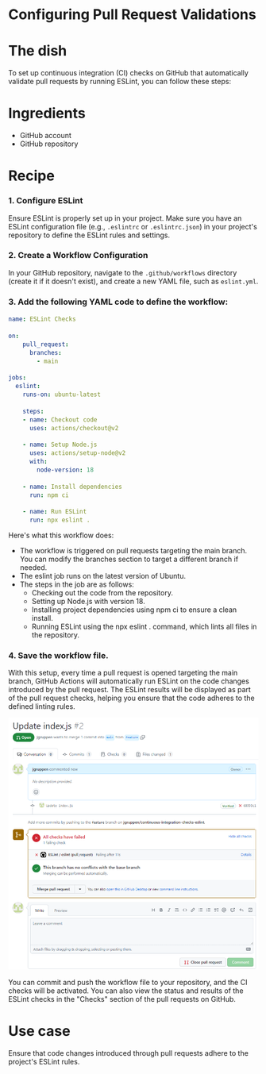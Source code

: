 # Configuring Pull Request Validations

# The dish

To set up continuous integration (CI) checks on GitHub that automatically validate pull requests by running ESLint, you can follow these steps:

# Ingredients
- GitHub account
- GitHub repository

# Recipe

### 1. Configure ESLint
Ensure ESLint is properly set up in your project. Make sure you have an ESLint configuration file (e.g., `.eslintrc` or `.eslintrc.json`) in your project's repository to define the ESLint rules and settings.
### 2. Create a Workflow Configuration
In your GitHub repository, navigate to the `.github/workflows` directory (create it if it doesn't exist), and create a new YAML file, such as `eslint.yml`.
### 3. Add the following YAML code to define the workflow:
``` yml
name: ESLint Checks

on:
    pull_request:
      branches:
        - main

jobs:
  eslint:
    runs-on: ubuntu-latest

    steps:
    - name: Checkout code
      uses: actions/checkout@v2

    - name: Setup Node.js
      uses: actions/setup-node@v2
      with:
        node-version: 18

    - name: Install dependencies
      run: npm ci

    - name: Run ESLint
      run: npx eslint .
```

Here's what this workflow does:

- The workflow is triggered on pull requests targeting the main branch. You can modify the branches section to target a different branch if needed.
- The eslint job runs on the latest version of Ubuntu.
- The steps in the job are as follows:
    - Checking out the code from the repository.
    - Setting up Node.js with version 18.
    - Installing project dependencies using npm ci to ensure a clean install.
    - Running ESLint using the npx eslint . command, which lints all files in the repository.

### 4. Save the workflow file.

With this setup, every time a pull request is opened targeting the main branch, GitHub Actions will automatically run ESLint on the code changes introduced by the pull request. The ESLint results will be displayed as part of the pull request checks, helping you ensure that the code adheres to the defined linting rules.

![image](./image.png)

You can commit and push the workflow file to your repository, and the CI checks will be activated. You can also view the status and results of the ESLint checks in the "Checks" section of the pull requests on GitHub.

# Use case
Ensure that code changes introduced through pull requests adhere to the project's ESLint rules.
